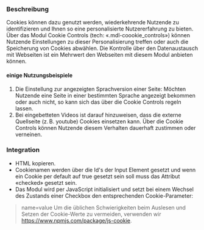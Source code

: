 ### Beschreibung
Cookies können dazu genutzt werden, wiederkehrende Nutzende zu identifizieren und Ihnen so eine personalisierte Nutzererfahrung zu bieten. Über das Modul Cookie Controls (tech: «.mdl-coookie_controls») können Nutzende Einstellungen zu dieser Personalisierung treffen oder auch die Speicherung von Cookies abwählen. Die Kontrolle über den Datenaustausch mit Webseiten ist ein Mehrwert den Webseiten mit diesem Modul anbieten können.

#### einige Nutzungsbeispiele
<ol>
<li> Die Einstellung zur angezeigten Sprachversion einer Seite: Möchten Nutzende eine Seite in einer bestimmten Sprache angezeigt bekommen oder auch nicht, so kann sich das über die Cookie Controls regeln lassen.
<li> Bei eingebetteten Videos ist darauf hinzuweisen, dass die externe Quellseite (z.&#8239B. youtube) Cookies einsetzen kann. Über die Cookie Controls können Nutzende diesem Verhalten dauerhaft zustimmen oder verneinen.
</ol>
 
### Integration
* HTML kopieren.
* Cookienamen werden über die Id's der Input Element gesetzt und wenn ein Cookie per default auf true gesetzt sein soll muss das Attribut «checked» gesetzt sein.
* Das Modul wird per JavaScript initialisiert und setzt bei einem Wechsel des Zustands einer Checkbox den entsprechenden Cookie-Parameter:
> name=value
Um die üblichen Schwierigkeiten beim Auslesen und Setzen der Cookie-Werte zu vermeiden, verwenden wir https://www.npmjs.com/package/js-cookie.
